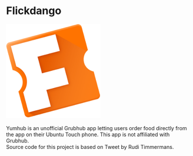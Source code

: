 # Flickdango
<img src="screenshots/screenshot1.png" width="256px" alt="Yumhub App">
<br>
<br>
Yumhub is an unofficial Grubhub app letting users order food directly from the app on their Ubuntu Touch phone. This app is not affiliated with Grubhub.
<br>
Source code for this project is based on Tweet by Rudi Timmermans.
